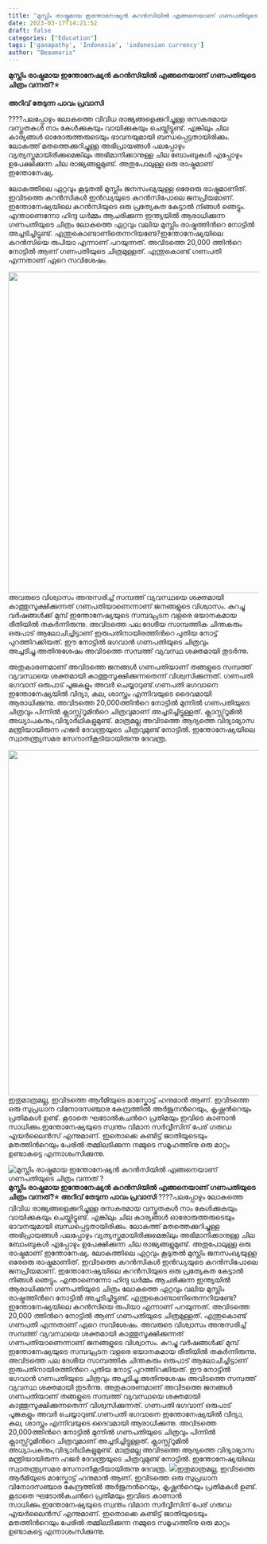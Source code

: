 ```yaml
---
title: "മുസ്ലിം രാഷ്ട്രമായ ഇന്തോനേഷ്യന്‍ കറന്‍സിയില്‍ എങ്ങനെയാണ് ഗണപതിയുടെ ചിത്രം വന്നത് ?"
date: 2023-03-17T14:21:52
draft: false
categories: ["Education"]
tags: ['ganapathy', 'Indonesia', 'indonesian currency']
author: "Beaumaris"
---
```


<strong>മുസ്ലിം രാഷ്ട്രമായ ഇന്തോനേഷ്യന്‍ കറന്‍സിയില്‍ എങ്ങനെയാണ് ഗണപതിയുടെ ചിത്രം വന്നത്?⭐</strong>

<strong>അറിവ് തേടുന്ന പാവം പ്രവാസി</strong>

????പലപ്പോഴും ലോകത്തെ വിവിധ രാജ്യങ്ങളെക്കുറിച്ചുള്ള രസകരമായ വസ്തുതകൾ നാം കേള്‍ക്കുകയും വായിക്കുകയും ചെയ്തിട്ടുണ്ട്. എങ്കിലും ചില കാര്യങ്ങള്‍ ഓരോരുത്തരുടെയും ഭാവനയുമായി ബന്ധപ്പെട്ടതായിരിക്കും. ലോകത്ത് മതത്തെക്കുറിച്ചുള്ള അഭിപ്രായങ്ങള്‍ പലപ്പോഴും വ്യത്യസ്തമായിരിക്കുമെങ്കിലും അഭിമാനിക്കാനുള്ള ചില ബോംബുകള്‍ എപ്പോഴും ഉപേക്ഷിക്കുന്ന ചില രാജ്യങ്ങളുമുണ്ട്. അതുപോലുള്ള ഒരു രാഷ്ട്രമാണ് ഇന്തോനേഷ്യ.

ലോകത്തിലെ ഏറ്റവും കൂടുതല്‍ മുസ്ലിം ജനസംഖ്യയുള്ള ഒരേഒരു രാഷ്ട്രമാണിത്. ഇവിടത്തെ കറന്‍സികള്‍ ഇൻഡ്യയുടെ കറന്‍സിപോലെ ജനപ്രിയമാണ്. ഇന്തോനേഷ്യയിലെ കറന്‍സിയുടെ ഒരു പ്രത്യേകത കേട്ടാല്‍ നിങ്ങള്‍ ഞെട്ടും. എന്താണെന്നോ ഹിന്ദു ധര്‍മ്മം ആചരിക്കുന്ന ഇന്ത്യയില്‍ ആരാധിക്കുന്ന ഗണപതിയുടെ ചിത്രം ലോകത്തെ ഏറ്റവും വലിയ മുസ്ലിം രാഷ്ട്രത്തിന്‍റെ നോട്ടില്‍ അച്ചടിച്ചിട്ടുണ്ട്. എന്തുകൊണ്ടാണിതെന്നറിയണ്ടേ?ഇന്തോനേഷ്യയിലെ കറന്‍സിയെ രുപിയാ എന്നാണ് പറയുന്നത്. അവിടത്തെ 20,000 ത്തിന്‍റെ നോട്ടില്‍ ആണ് ഗണപതിയുടെ ചിത്രമുള്ളത്. എന്തുകൊണ്ട് ഗണപതി എന്നതാണ് ഏറെ സവിശേഷം.

<img class="wp-image-388038 aligncenter" src="https://cdn.boolokam.com/articles/2023/03/wfwf2.jpg" alt="" width="646" height="646" />അവരുടെ വിശ്വാസം അനുസരിച്ച് സമ്പത്ത് വ്യവസ്ഥയെ ശക്തമായി കാത്തുസൂക്ഷിക്കുന്നത് ഗണപതിയാണെന്നാണ് ജനങ്ങളുടെ വിശ്വാസം. കുറച്ചു വർഷങ്ങൾക്ക് മുമ്പ് ഇന്തോനേഷ്യയുടെ സമ്പദ്ഘടന വളരെ ഭയാനകമായ രീതിയില്‍ തകർന്നിരുന്നു. അവിടത്തെ പല ദേശീയ സാമ്പത്തിക ചിന്തകരും ഒരുപാട് ആലോചിച്ചിട്ടാണ് ഇരുപതിനായിരത്തിന്‍റെ പുതിയ നോട്ട് പുറത്തിറക്കിയത്. ഈ നോട്ടില്‍ ഭഗവാന്‍ ഗണപതിയുടെ ചിത്രവും അച്ചടിച്ചു.അതിനുശേഷം അവിടത്തെ സമ്പത്ത് വ്യവസ്ഥ ശക്തമായി തുടര്‍ന്നു.

അതുകാരണമാണ്‌ അവിടത്തെ ജനങ്ങള്‍ ഗണപതിയാണ് തങ്ങളുടെ സമ്പത്ത് വ്യവസ്ഥയെ ശക്തമായി കാത്തുസൂക്ഷിക്കുന്നതെന്ന് വിശ്വസിക്കുന്നത്. ഗണപതി ഭഗവാന് ഒരുപാട് പൂജകളും അവര്‍ ചെയ്യാറുണ്ട്.ഗണപതി ഭഗവാനെ ഇന്തോനേഷ്യയില്‍ വിദ്യാ, കല, ശാസ്ത്രം എന്നിവയുടെ ദൈവമായി ആരാധിക്കുന്നു. അവിടത്തെ 20,000ത്തിന്‍റെ നോട്ടില്‍ മുന്നില്‍ ഗണപതിയുടെ ചിത്രവും പിന്നില്‍ ക്ലാസ്സ്‌റൂമിന്‍റെ ചിത്രവുമാണ് അച്ചടിച്ചിട്ടുള്ളത്. ക്ലാസ്സ്‌റൂമില്‍ അധ്യാപകനും,വിദ്യാര്‍ഥികളുമുണ്ട്. മാത്രമല്ല അവിടത്തെ ആദ്യത്തെ വിദ്യാഭ്യാസ മന്ത്രിയായിരുന്ന ഹജര്‍ ദേവന്ത്രയുടെ ചിത്രവുമുണ്ട് നോട്ടില്‍.
ഇന്തോനേഷ്യയിലെ സ്വാതന്ത്ര്യസമര സേനാനികൂടിയായിരുന്നു ദേവന്ത്ര.

<img class="size-full wp-image-388039 aligncenter" src="https://cdn.boolokam.com/articles/2023/03/t3tyy.jpg" alt="" width="572" height="695" />ഇതുമാത്രമല്ല, ഇവിടത്തെ ആര്‍മിയുടെ മാസ്കോട്ട് ഹനുമാന്‍ ആണ്. ഇവിടത്തെ ഒരു സുപ്രധാന വിനോദസഞ്ചാര കേന്ദ്രത്തില്‍ അര്‍ജുനന്‍റെയും, കൃഷ്ണന്‍റെയും പ്രതിമകള്‍ ഉണ്ട്. കൂടാതെ ഘടോല്‍കചന്‍റെ പ്രതിമയും ഇവിടെ കാണാന്‍ സാധിക്കും.ഇന്തോനേഷ്യയുടെ സ്വന്തം വിമാന സര്‍വ്വീസിന് പേര് ഗരുഡ എയര്‍ലൈന്‍സ് എന്നുമാണ്. ഇതൊക്കെ കണ്ടിട്ട് ജാതിയുടെയും മതത്തിന്‍റെയും പേരില്‍ തമ്മിലടിക്കുന്ന നമ്മുടെ സമൂഹത്തിനു ഒരു മാറ്റം ഉണ്ടാകട്ടെ എന്നാശംസിക്കുന്നു.


![മുസ്ലിം രാഷ്ട്രമായ ഇന്തോനേഷ്യന്‍ കറന്‍സിയില്‍ എങ്ങനെയാണ് ഗണപതിയുടെ ചിത്രം വന്നത് ?](https://cdn.boolokam.com/articles/2023/03/wfwf2.jpg)**മുസ്ലിം രാഷ്ട്രമായ ഇന്തോനേഷ്യന്‍ കറന്‍സിയില്‍ എങ്ങനെയാണ് ഗണപതിയുടെ ചിത്രം വന്നത്?⭐** **അറിവ് തേടുന്ന പാവം പ്രവാസി** ????പലപ്പോഴും ലോകത്തെ വിവിധ രാജ്യങ്ങളെക്കുറിച്ചുള്ള രസകരമായ വസ്തുതകൾ നാം കേള്‍ക്കുകയും വായിക്കുകയും ചെയ്തിട്ടുണ്ട്. എങ്കിലും ചില കാര്യങ്ങള്‍ ഓരോരുത്തരുടെയും ഭാവനയുമായി ബന്ധപ്പെട്ടതായിരിക്കും. ലോകത്ത് മതത്തെക്കുറിച്ചുള്ള അഭിപ്രായങ്ങള്‍ പലപ്പോഴും വ്യത്യസ്തമായിരിക്കുമെങ്കിലും അഭിമാനിക്കാനുള്ള ചില ബോംബുകള്‍ എപ്പോഴും ഉപേക്ഷിക്കുന്ന ചില രാജ്യങ്ങളുമുണ്ട്. അതുപോലുള്ള ഒരു രാഷ്ട്രമാണ് ഇന്തോനേഷ്യ. ലോകത്തിലെ ഏറ്റവും കൂടുതല്‍ മുസ്ലിം ജനസംഖ്യയുള്ള ഒരേഒരു രാഷ്ട്രമാണിത്. ഇവിടത്തെ കറന്‍സികള്‍ ഇൻഡ്യയുടെ കറന്‍സിപോലെ ജനപ്രിയമാണ്. ഇന്തോനേഷ്യയിലെ കറന്‍സിയുടെ ഒരു പ്രത്യേകത കേട്ടാല്‍ നിങ്ങള്‍ ഞെട്ടും. എന്താണെന്നോ ഹിന്ദു ധര്‍മ്മം ആചരിക്കുന്ന ഇന്ത്യയില്‍ ആരാധിക്കുന്ന ഗണപതിയുടെ ചിത്രം ലോകത്തെ ഏറ്റവും വലിയ മുസ്ലിം രാഷ്ട്രത്തിന്‍റെ നോട്ടില്‍ അച്ചടിച്ചിട്ടുണ്ട്. എന്തുകൊണ്ടാണിതെന്നറിയണ്ടേ?ഇന്തോനേഷ്യയിലെ കറന്‍സിയെ രുപിയാ എന്നാണ് പറയുന്നത്. അവിടത്തെ 20,000 ത്തിന്‍റെ നോട്ടില്‍ ആണ് ഗണപതിയുടെ ചിത്രമുള്ളത്. എന്തുകൊണ്ട് ഗണപതി എന്നതാണ് ഏറെ സവിശേഷം. അവരുടെ വിശ്വാസം അനുസരിച്ച് സമ്പത്ത് വ്യവസ്ഥയെ ശക്തമായി കാത്തുസൂക്ഷിക്കുന്നത് ഗണപതിയാണെന്നാണ് ജനങ്ങളുടെ വിശ്വാസം. കുറച്ചു വർഷങ്ങൾക്ക് മുമ്പ് ഇന്തോനേഷ്യയുടെ സമ്പദ്ഘടന വളരെ ഭയാനകമായ രീതിയില്‍ തകർന്നിരുന്നു. അവിടത്തെ പല ദേശീയ സാമ്പത്തിക ചിന്തകരും ഒരുപാട് ആലോചിച്ചിട്ടാണ് ഇരുപതിനായിരത്തിന്‍റെ പുതിയ നോട്ട് പുറത്തിറക്കിയത്. ഈ നോട്ടില്‍ ഭഗവാന്‍ ഗണപതിയുടെ ചിത്രവും അച്ചടിച്ചു.അതിനുശേഷം അവിടത്തെ സമ്പത്ത് വ്യവസ്ഥ ശക്തമായി തുടര്‍ന്നു. അതുകാരണമാണ്‌ അവിടത്തെ ജനങ്ങള്‍ ഗണപതിയാണ് തങ്ങളുടെ സമ്പത്ത് വ്യവസ്ഥയെ ശക്തമായി കാത്തുസൂക്ഷിക്കുന്നതെന്ന് വിശ്വസിക്കുന്നത്. ഗണപതി ഭഗവാന് ഒരുപാട് പൂജകളും അവര്‍ ചെയ്യാറുണ്ട്.ഗണപതി ഭഗവാനെ ഇന്തോനേഷ്യയില്‍ വിദ്യാ, കല, ശാസ്ത്രം എന്നിവയുടെ ദൈവമായി ആരാധിക്കുന്നു. അവിടത്തെ 20,000ത്തിന്‍റെ നോട്ടില്‍ മുന്നില്‍ ഗണപതിയുടെ ചിത്രവും പിന്നില്‍ ക്ലാസ്സ്‌റൂമിന്‍റെ ചിത്രവുമാണ് അച്ചടിച്ചിട്ടുള്ളത്. ക്ലാസ്സ്‌റൂമില്‍ അധ്യാപകനും,വിദ്യാര്‍ഥികളുമുണ്ട്. മാത്രമല്ല അവിടത്തെ ആദ്യത്തെ വിദ്യാഭ്യാസ മന്ത്രിയായിരുന്ന ഹജര്‍ ദേവന്ത്രയുടെ ചിത്രവുമുണ്ട് നോട്ടില്‍. ഇന്തോനേഷ്യയിലെ സ്വാതന്ത്ര്യസമര സേനാനികൂടിയായിരുന്നു ദേവന്ത്ര. ![](https://cdn.boolokam.com/articles/2023/03/t3tyy.jpg)ഇതുമാത്രമല്ല, ഇവിടത്തെ ആര്‍മിയുടെ മാസ്കോട്ട് ഹനുമാന്‍ ആണ്. ഇവിടത്തെ ഒരു സുപ്രധാന വിനോദസഞ്ചാര കേന്ദ്രത്തില്‍ അര്‍ജുനന്‍റെയും, കൃഷ്ണന്‍റെയും പ്രതിമകള്‍ ഉണ്ട്. കൂടാതെ ഘടോല്‍കചന്‍റെ പ്രതിമയും ഇവിടെ കാണാന്‍ സാധിക്കും.ഇന്തോനേഷ്യയുടെ സ്വന്തം വിമാന സര്‍വ്വീസിന് പേര് ഗരുഡ എയര്‍ലൈന്‍സ് എന്നുമാണ്. ഇതൊക്കെ കണ്ടിട്ട് ജാതിയുടെയും മതത്തിന്‍റെയും പേരില്‍ തമ്മിലടിക്കുന്ന നമ്മുടെ സമൂഹത്തിനു ഒരു മാറ്റം ഉണ്ടാകട്ടെ എന്നാശംസിക്കുന്നു.

